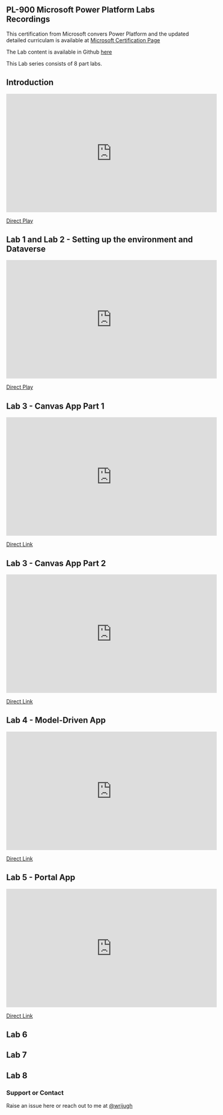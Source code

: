 ## PL-900 Microsoft Power Platform Labs Recordings

This certification from Microsoft convers Power Platform and the updated detailed curriculam is available at [Microsoft Certification Page](https://docs.microsoft.com/en-us/learn/certifications/exams/pl-900)

The Lab content is available in Github [here](https://github.com/MicrosoftLearning/PL-900-Microsoft-Power-Platform-Fundamentals)

This Lab series consists of 8 part labs. 

## Introduction

<iframe width="560" height="315" src="https://www.youtube.com/embed/lmEoq1UlWp8" frameborder="0" allow="accelerometer; autoplay; clipboard-write; encrypted-media; gyroscope; picture-in-picture" allowfullscreen></iframe>

[Direct Play](https://www.youtube.com/watch?v=lmEoq1UlWp8)

## Lab 1 and Lab 2 - Setting up the environment and Dataverse

<iframe width="560" height="315" src="https://www.youtube.com/embed/EOS7Q1bQ4mU" frameborder="0" allow="accelerometer; autoplay; clipboard-write; encrypted-media; gyroscope; picture-in-picture" allowfullscreen></iframe>

[Direct Play](https://www.youtube.com/watch?v=EOS7Q1bQ4mU)

## Lab 3 - Canvas App Part 1

<iframe width="560" height="315" src="https://www.youtube.com/embed/O34FMQ68sDc" frameborder="0" allow="accelerometer; autoplay; clipboard-write; encrypted-media; gyroscope; picture-in-picture" allowfullscreen></iframe>

[Direct Link](https://www.youtube.com/watch?v=O34FMQ68sDc)

## Lab 3 - Canvas App Part 2

<iframe width="560" height="315" src="https://www.youtube.com/embed/SW8g_cnyHVg" frameborder="0" allow="accelerometer; autoplay; clipboard-write; encrypted-media; gyroscope; picture-in-picture" allowfullscreen></iframe>

[Direct Link](https://www.youtube.com/watch?v=SW8g_cnyHVg)

## Lab 4 - Model-Driven App

<iframe width="560" height="315" src="https://www.youtube.com/embed/y9bD0usTm1c" frameborder="0" allow="accelerometer; autoplay; clipboard-write; encrypted-media; gyroscope; picture-in-picture" allowfullscreen></iframe>

[Direct Link](https://www.youtube.com/watch?v=y9bD0usTm1c)

## Lab 5 - Portal App

<iframe width="560" height="315" src="https://www.youtube.com/embed/CEl-ktpYQJo" frameborder="0" allow="accelerometer; autoplay; clipboard-write; encrypted-media; gyroscope; picture-in-picture" allowfullscreen></iframe>

[Direct Link](https://www.youtube.com/watch?v=CEl-ktpYQJo)

## Lab 6 

## Lab 7 

## Lab 8


### Support or Contact

Raise an issue here or reach out to me at [@wrijugh](https://twitter.com/wrijugh)
